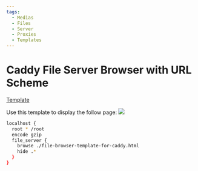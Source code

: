 ```yaml
---
tags:
  - Medias
  - Files
  - Server
  - Proxies
  - Templates
---
```


# Caddy File Server Browser with URL Scheme

[Template](https://gist.github.com/theowenyoung/e09cb6e2c59f247fdc3f4e6fe4401481)

Use this template to display the follow page:
![](../attachments/caddy-file-template-screenshot.png)

```bash
localhost {
  root * /root
  encode gzip
  file_server {
    browse ./file-browser-template-for-caddy.html
    hide .*
  }
}
```
